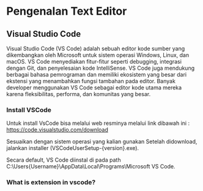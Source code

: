 # Pengenalan Text Editor

## Visual Studio Code
Visual Studio Code (VS Code) adalah sebuah editor kode sumber yang dikembangkan oleh Microsoft untuk sistem operasi Windows, Linux, dan macOS. VS Code menyediakan fitur-fitur seperti debugging, integrasi dengan Git, dan penyelesaian kode IntelliSense. VS Code juga mendukung berbagai bahasa pemrograman dan memiliki ekosistem yang besar dari ekstensi yang menambahkan fungsi tambahan pada editor. Banyak developer menggunakan VS Code sebagai editor kode utama mereka karena fleksibilitas, performa, dan komunitas yang besar.

### Install VSCode
Untuk install VsCode bisa melalui web resminya melalui link dibawah ini :
https://code.visualstudio.com/download

Sesuaikan dengan sistem operasi yang kalian gunakan
Setelah didownload, jalankan installer (VSCodeUserSetup-{version}.exe).

Secara default, VS Code diinstal di pada path C:\Users\{Username}\AppData\Local\Programs\Microsoft VS Code.

### What is extension in vscode?